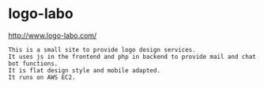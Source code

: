# logo-labo
http://www.logo-labo.com/

    This is a small site to provide logo design services.
    It uses js in the frontend and php in backend to provide mail and chat bot functions.
    It is flat design style and mobile adapted.
    It runs on AWS EC2.
